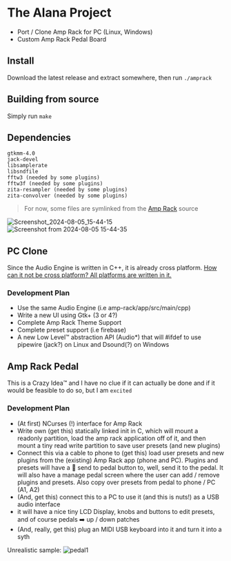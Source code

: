 # The Alana Project
* Port / Clone Amp Rack for PC (Linux, Windows)
* Custom Amp Rack Pedal Board 

## Install
Download the latest release and extract somewhere, then run `./amprack`

## Building from source
Simply run `make`

## Dependencies
```
gtkmm-4.0
jack-devel
libsamplerate
libsndfile
fftw3 (needed by some plugins)
fftw3f (needed by some plugins)
zita-resampler (needed by some plugins)
zita-convolver (needed by some plugins)
```
> For now, some files are symlinked from the [Amp Rack](https://github.com/djshaji/amp-rack/) source

![Screenshot_2024-08-05_15-44-15](https://github.com/user-attachments/assets/39b7e54a-e0c5-46f7-b843-52a44f1f63c3)
![Screenshot from 2024-08-05 15-44-35](https://github.com/user-attachments/assets/4cc98b17-c577-4ec5-a45f-5d2cbdd81b00)

## PC Clone
Since the Audio Engine is written in C++, it is already cross platform. [How can it not be cross platform? All platforms are written in it.](https://www.youtube.com/watch?v=s7wLYzRJt3s)

### Development Plan
* Use the same Audio Engine (i.e amp-rack/app/src/main/cpp)
* Write a new UI using Gtk+ (3 or 4?)
* Complete Amp Rack Theme Support 
* Complete preset support (i.e firebase)
* A new Low Level™ abstraction API (Audio*) that will #ifdef to use pipewire (jack?) on Linux and Dsound(?) on Windows

## Amp Rack Pedal
This is a Crazy Idea™ and I have no clue if it can actually be done and if it would be feasible to do so, but I am `excited`

### Development Plan
* (At first) NCurses (!) interface for Amp Rack
* Write own (get this) statically linked init in C, which will mount a readonly partition, load the amp rack application off of it, and then mount a tiny read write partition to save user presets (and new plugins)
* Connect this via a cable to phone to (get this) load user presets and new plugins from the (existing) Amp Rack app (phone and PC). Plugins and presets will have a :floppy_disk: send to pedal button to, well, send it to the pedal. It will also have a manage pedal screen where the user can add / remove plugins and presets. Also copy over presets from pedal to phone / PC (A1, A2)
* (And, get this) connect this to a PC to use it (and this is nuts!) as a USB audio interface
* it will have a nice tiny LCD Display, knobs and buttons to edit presets, and of course pedals :arrow_right: up / down patches
* (And, really, get this) plug an MIDI USB keyboard into it and turn it into a syth

Unrealistic sample:
![pedal1](https://github.com/djshaji/amp-rack/assets/17184025/754c2340-3a18-4f92-bed6-a4f73fafbfa7)
